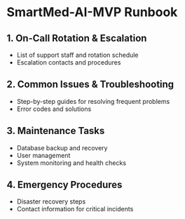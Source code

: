 # SmartMed-AI-MVP Runbook

## 1. On-Call Rotation & Escalation
- List of support staff and rotation schedule
- Escalation contacts and procedures

## 2. Common Issues & Troubleshooting
- Step-by-step guides for resolving frequent problems
- Error codes and solutions

## 3. Maintenance Tasks
- Database backup and recovery
- User management
- System monitoring and health checks

## 4. Emergency Procedures
- Disaster recovery steps
- Contact information for critical incidents 